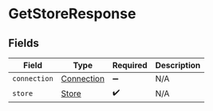 # GetStoreResponse


## Fields

| Field                                           | Type                                            | Required                                        | Description                                     |
| ----------------------------------------------- | ----------------------------------------------- | ----------------------------------------------- | ----------------------------------------------- |
| `connection`                                    | [Connection](../../models/shared/connection.md) | :heavy_minus_sign:                              | N/A                                             |
| `store`                                         | [Store](../../models/shared/store.md)           | :heavy_check_mark:                              | N/A                                             |